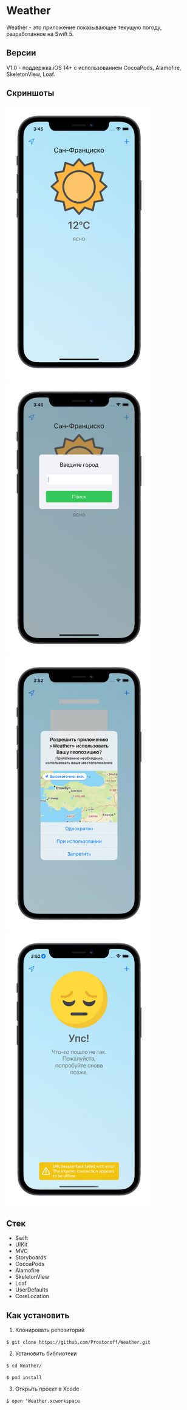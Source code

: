 # Weather
Weather - это приложение показывающее текущую погоду, разработанное на Swift 5.
## Версии
V1.0 - поддержка iOS 14+ с использованием CocoaPods, Alamofire, SkeletonView, Loaf.
## Скриншоты
<img src="screenshots/one.jpg" width="382.5" height="723"/> <img src="screenshots/two.jpg" width="382.5" height="723"/>
<img src="screenshots/three.jpg" width="382.5" height="723"/> <img src="screenshots/four.jpg" width="382.5" height="723"/>
## Стек 
- Swift
- UIKit
- MVC
- Storyboards
- CocoaPods
- Alamofire
- SkeletonView
- Loaf
- UserDefaults
- CoreLocation
## Как установить
1. Клонировать репозиторий 

`$ git clone https://github.com/Prostoroff/Weather.git`

2. Установить библиотеки

`$ cd Weather/`

`$ pod install`

3. Открыть проект в Xcode

`$ open "Weather.xcworkspace`
